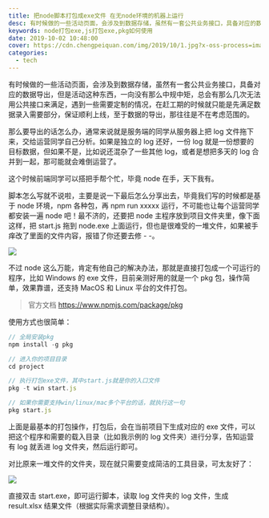 ```yaml
---
title: 把node脚本打包成exe文件 在无node环境的机器上运行
desc: 有时候做的一些活动页面，会涉及到数据存储，虽然有一套公共业务接口，具备对应的数据导出，但是活动这种东西，一向没有那么中规中矩，总会有那么几次无法用公共接口来满足，遇到一些需要定制的情况，在赶工期的时候就只能是先满足数据录入需要部分，保证顺利上线，至于数据的导出，那往往是不在考虑范围的。
keywords: node打包exe,js打包exe,pkg如何使用
date: 2019-10-02 10:48:00
cover: https://cdn.chengpeiquan.com/img/2019/10/1.jpg?x-oss-process=image/interlace,1
categories:
  - tech
---
```


有时候做的一些活动页面，会涉及到数据存储，虽然有一套公共业务接口，具备对应的数据导出，但是活动这种东西，一向没有那么中规中矩，总会有那么几次无法用公共接口来满足，遇到一些需要定制的情况，在赶工期的时候就只能是先满足数据录入需要部分，保证顺利上线，至于数据的导出，那往往是不在考虑范围的。

那么要导出的话怎么办，通常来说就是服务端的同学从服务器上把 log 文件拖下来，交给运营同学自己分析。如果是独立的 log 还好，一份 log 就是一份想要的目标数据，但如果不是，比如说还混杂了一些其他 log，或者是想把多天的 log 合并到一起，那可能就会难倒运营了。

这个时候前端同学可以搭把手帮个忙，毕竟 node 在手，天下我有。

脚本怎么写就不说啦，主要是说一下最后怎么分享出去，毕竟我们写的时候都是基于 node 环境，npm 各种包，再 npm run xxxxx 运行，不可能也让每个运营同学都安装一遍 node 吧！最不济的，还要把 node 主程序放到项目文件夹里，像下面这样，把 start.js 拖到 node.exe 上面运行，但也是很难受的一堆文件，如果被手痒改了里面的文件内容，报错了你还要去修 - -。

![](https://cdn.chengpeiquan.com/img/2021/02/20210216230555.jpg?x-oss-process=image/interlace,1)

不过 node 这么万能，肯定有他自己的解决办法，那就是直接打包成一个可运行的程序，比如 Windows 的 exe 文件，目前亲测好用的就是一个 pkg 包，操作简单，效果靠谱，还支持 MacOS 和 Linux 平台的文件打包。

> 官方文档 https://www.npmjs.com/package/pkg

使用方式也很简单：

```javascript
// 全局安装pkg
npm install -g pkg

// 进入你的项目目录
cd project

// 执行打包exe文件，其中start.js就是你的入口文件
pkg -t win start.js

// 如果你需要支持win/linux/mac多个平台的话，就执行这一句
pkg start.js
```

上面是最基本的打包操作，打包后，会在当前项目下生成对应的 exe 文件，可以把这个程序和需要的载入目录（比如我示例的 log 文件夹）进行分享，告知运营有 log 就丢进 log 文件夹，然后运行即可。

对比原来一堆文件的文件夹，现在就只需要变成简洁的工具目录，可太友好了：

![](https://cdn.chengpeiquan.com/img/2021/02/20210216230610.jpg?x-oss-process=image/interlace,1)

直接双击 start.exe，即可运行脚本，读取 log 文件夹的 log 文件，生成 result.xlsx 结果文件（根据实际需求调整目录结构）。
